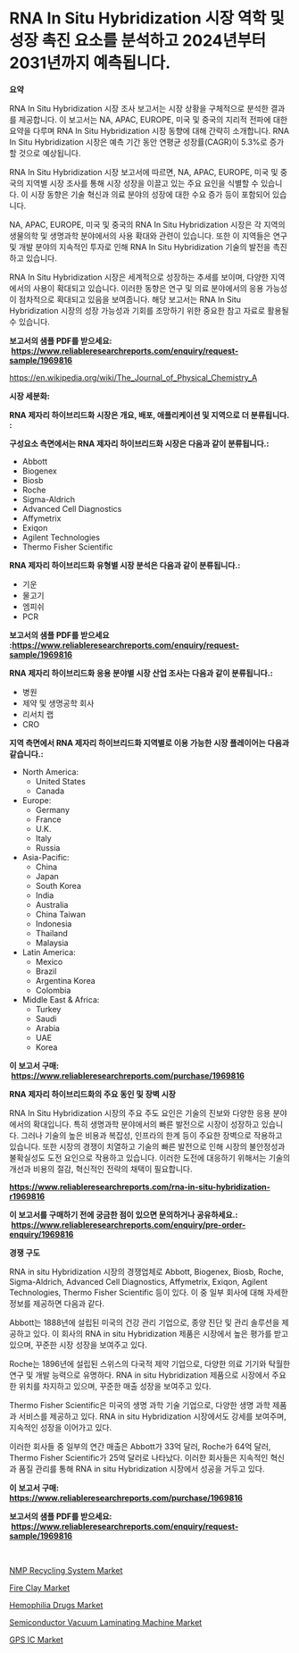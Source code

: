 <p><h1>RNA In Situ Hybridization 시장 역학 및 성장 촉진 요소를 분석하고 2024년부터 2031년까지 예측됩니다.</h1></p><p><strong>요약</strong></p>
<p><p>RNA In Situ Hybridization 시장 조사 보고서는 시장 상황을 구체적으로 분석한 결과를 제공합니다. 이 보고서는 NA, APAC, EUROPE, 미국 및 중국의 지리적 전파에 대한 요약을 다루며 RNA In Situ Hybridization 시장 동향에 대해 간략히 소개합니다. RNA In Situ Hybridization 시장은 예측 기간 동안 연평균 성장률(CAGR)이 5.3%로 증가할 것으로 예상됩니다.</p><p>RNA In Situ Hybridization 시장 보고서에 따르면, NA, APAC, EUROPE, 미국 및 중국의 지역별 시장 조사를 통해 시장 성장을 이끌고 있는 주요 요인을 식별할 수 있습니다. 이 시장 동향은 기술 혁신과 의료 분야의 성장에 대한 수요 증가 등이 포함되어 있습니다.</p><p>NA, APAC, EUROPE, 미국 및 중국의 RNA In Situ Hybridization 시장은 각 지역의 생물의학 및 생명과학 분야에서의 사용 확대와 관련이 있습니다. 또한 이 지역들은 연구 및 개발 분야의 지속적인 투자로 인해 RNA In Situ Hybridization 기술의 발전을 촉진하고 있습니다.</p><p>RNA In Situ Hybridization 시장은 세계적으로 성장하는 추세를 보이며, 다양한 지역에서의 사용이 확대되고 있습니다. 이러한 동향은 연구 및 의료 분야에서의 응용 가능성이 점차적으로 확대되고 있음을 보여줍니다. 해당 보고서는 RNA In Situ Hybridization 시장의 성장 가능성과 기회를 조망하기 위한 중요한 참고 자료로 활용될 수 있습니다.</p></p>
<p><strong>보고서의 샘플 PDF를 받으세요: &nbsp;<a href="https://www.reliableresearchreports.com/enquiry/request-sample/1969816">https://www.reliableresearchreports.com/enquiry/request-sample/1969816</a></strong></p>
<p><a href="https://en.wikipedia.org/wiki/The_Journal_of_Physical_Chemistry_A">https://en.wikipedia.org/wiki/The_Journal_of_Physical_Chemistry_A</a></p>
<p><strong>시장 세분화:</strong></p>
<p><strong> RNA 제자리 하이브리드화 시장은 개요, 배포, 애플리케이션 및 지역으로 더 분류됩니다. :</strong></p>
<p><strong>구성요소 측면에서는 RNA 제자리 하이브리드화 시장은 다음과 같이 분류됩니다.:</strong></p>
<p><ul><li>Abbott</li><li>Biogenex</li><li>Biosb</li><li>Roche</li><li>Sigma-Aldrich</li><li>Advanced Cell Diagnostics</li><li>Affymetrix</li><li>Exiqon</li><li>Agilent Technologies</li><li>Thermo Fisher Scientific</li></ul></p>
<p><strong> RNA 제자리 하이브리드화 유형별 시장 분석은 다음과 같이 분류됩니다.:</strong></p>
<p><ul><li>기운</li><li>물고기</li><li>엠피쉬</li><li>PCR</li></ul></p>
<p><strong>보고서의 샘플 PDF를 받으세요 :<a href="https://www.reliableresearchreports.com/enquiry/request-sample/1969816">https://www.reliableresearchreports.com/enquiry/request-sample/1969816</a></strong></p>
<p><strong> RNA 제자리 하이브리드화 응용 분야별 시장 산업 조사는 다음과 같이 분류됩니다.:</strong></p>
<p><ul><li>병원</li><li>제약 및 생명공학 회사</li><li>리서치 랩</li><li>CRO</li></ul></p>
<p><strong>지역 측면에서 RNA 제자리 하이브리드화 지역별로 이용 가능한 시장 플레이어는 다음과 같습니다.:</strong></p>
<p><ul>
    <li>
        North America:
        <ul>
            <li>United States</li>
            <li>Canada</li>
        </ul>
    </li>
    <li>
        Europe:
        <ul>
            <li>Germany</li>
            <li>France</li>
            <li>U.K.</li>
            <li>Italy</li>
            <li>Russia</li>
        </ul>
    </li>
    <li>
        Asia-Pacific:
        <ul>
            <li>China</li>
            <li>Japan</li>
            <li>South Korea</li>
            <li>India</li>
            <li>Australia</li>
            <li>China Taiwan</li>
            <li>Indonesia</li>
            <li>Thailand</li>
            <li>Malaysia</li>
        </ul>
    </li>
    <li>
        Latin America:
        <ul>
            <li>Mexico</li>
            <li>Brazil</li>
            <li>Argentina Korea</li>
            <li>Colombia</li>
        </ul>
    </li>
    <li>
        Middle East & Africa:
        <ul>
            <li>Turkey</li>
            <li>Saudi</li>
            <li>Arabia</li>
            <li>UAE</li>
            <li>Korea</li>
        </ul>
    </li>
    </ul></p>
<p><strong>이 보고서 구매: &nbsp;<a href="https://www.reliableresearchreports.com/purchase/1969816">https://www.reliableresearchreports.com/purchase/1969816</a></strong></p>
<p><strong>RNA 제자리 하이브리드화의 주요 동인 및 장벽 시장</strong></p>
<p><p>RNA In Situ Hybridization 시장의 주요 주도 요인은 기술의 진보와 다양한 응용 분야에서의 확대입니다. 특히 생명과학 분야에서의 빠른 발전으로 시장이 성장하고 있습니다. 그러나 기술의 높은 비용과 복잡성, 인프라의 한계 등이 주요한 장벽으로 작용하고 있습니다. 또한 시장의 경쟁이 치열하고 기술의 빠른 발전으로 인해 시장의 불안정성과 불확실성도 도전 요인으로 작용하고 있습니다. 이러한 도전에 대응하기 위해서는 기술의 개선과 비용의 절감, 혁신적인 전략의 채택이 필요합니다.</p></p>
<p><strong><a href="https://www.reliableresearchreports.com/rna-in-situ-hybridization-r1969816">https://www.reliableresearchreports.com/rna-in-situ-hybridization-r1969816</a></strong></p>
<p><strong>이 보고서를 구매하기 전에 궁금한 점이 있으면 문의하거나 공유하세요.: &nbsp;<a href="https://www.reliableresearchreports.com/enquiry/pre-order-enquiry/1969816">https://www.reliableresearchreports.com/enquiry/pre-order-enquiry/1969816</a></strong></p>
<p><strong>경쟁 구도</strong></p>
<p><p>RNA in situ Hybridization 시장의 경쟁업체로 Abbott, Biogenex, Biosb, Roche, Sigma-Aldrich, Advanced Cell Diagnostics, Affymetrix, Exiqon, Agilent Technologies, Thermo Fisher Scientific 등이 있다. 이 중 일부 회사에 대해 자세한 정보를 제공하면 다음과 같다.</p><p>Abbott는 1888년에 설립된 미국의 건강 관리 기업으로, 종양 진단 및 관리 솔루션을 제공하고 있다. 이 회사의 RNA in situ Hybridization 제품은 시장에서 높은 평가를 받고 있으며, 꾸준한 시장 성장을 보여주고 있다.</p><p>Roche는 1896년에 설립된 스위스의 다국적 제약 기업으로, 다양한 의료 기기와 탁월한 연구 및 개발 능력으로 유명하다. RNA in situ Hybridization 제품으로 시장에서 주요한 위치를 차지하고 있으며, 꾸준한 매출 성장을 보여주고 있다.</p><p>Thermo Fisher Scientific은 미국의 생명 과학 기술 기업으로, 다양한 생명 과학 제품과 서비스를 제공하고 있다. RNA in situ Hybridization 시장에서도 강세를 보여주며, 지속적인 성장을 이어가고 있다.</p><p>이러한 회사들 중 일부의 연간 매출은 Abbott가 33억 달러, Roche가 64억 달러, Thermo Fisher Scientific가 25억 달러로 나타났다. 이러한 회사들은 지속적인 혁신과 품질 관리를 통해 RNA in situ Hybridization 시장에서 성공을 거두고 있다.</p></p>
<p><strong>이 보고서 구매: &nbsp; <a href="https://www.reliableresearchreports.com/purchase/1969816">https://www.reliableresearchreports.com/purchase/1969816</a></strong></p>
<p><strong>보고서의 샘플 PDF를 받으세요: &nbsp;<a href="https://www.reliableresearchreports.com/enquiry/request-sample/1969816">https://www.reliableresearchreports.com/enquiry/request-sample/1969816</a></strong><strong></strong></p>
<p>&nbsp;</p>
<p><p><a href="https://github.com/dancokkoe288/Market-Research-Report-List-1/blob/main/nmp-recycling-system-market.md">NMP Recycling System Market</a></p><p><a href="https://medium.com/@samantha.welch56767/fire-clay-market-share-and-new-trends-analysis-by-its-type-application-end-use-and-forecast-for-81d715d57265">Fire Clay Market</a></p><p><a href="https://issuu.com/reportprime-2/docs/hemophilia-drugs-market-size-2030.pptx">Hemophilia Drugs Market</a></p><p><a href="https://github.com/mdkiwi4kiwi/Market-Research-Report-List-1/blob/main/semiconductor-vacuum-laminating-machine-market.md">Semiconductor Vacuum Laminating Machine Market</a></p><p><a href="https://medium.com/@liam.mcgrath5645/gps-ic-market-size-is-growing-at-cagr-of-10-4-46485e35e1ae">GPS IC Market</a></p></p>